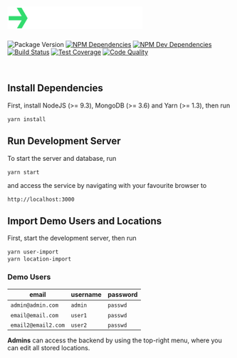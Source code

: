 # <img src="arriven-logo.svg" height="50" alt="arriven">

![Package Version](https://img.shields.io/github/package-json/v/reitermarkus/web-services.svg)
[![NPM Dependencies](https://david-dm.org/reitermarkus/web-services.svg)](https://david-dm.org/reitermarkus/web-services)
[![NPM Dev Dependencies](https://david-dm.org/reitermarkus/web-services/dev-status.svg)](https://david-dm.org/reitermarkus/web-services?type=dev)
[![Build Status](https://travis-ci.org/reitermarkus/web-services.svg)](https://travis-ci.org/reitermarkus/web-services)
[![Test Coverage](https://coveralls.io/repos/github/reitermarkus/web-services/badge.svg)](https://coveralls.io/github/reitermarkus/web-services)
[![Code Quality](https://api.codacy.com/project/badge/Grade/1e771028d09c4a159e804f265422a7b6)](https://www.codacy.com/app/reitermarkus/web-services)

<br/>

## Install Dependencies

First, install NodeJS (>= 9.3), MongoDB (>= 3.6) and Yarn (>= 1.3), then run

```shell
yarn install
```

## Run Development Server

To start the server and database, run

```shell
yarn start
```

and access the service by navigating with your favourite browser to

```shell
http://localhost:3000
```

## Import Demo Users and Locations

First, start the development server, then run

```shell
yarn user-import
yarn location-import
```

### Demo Users

| email               | username | password |
|---------------------|----------|----------|
| `admin@admin.com`   | `admin`  | `passwd` |
| `email@email.com`   | `user1`  | `passwd` |
| `email2@email2.com` | `user2`  | `passwd` |

**Admins** can access the backend by using the top-right menu, where you can
edit all stored locations.
